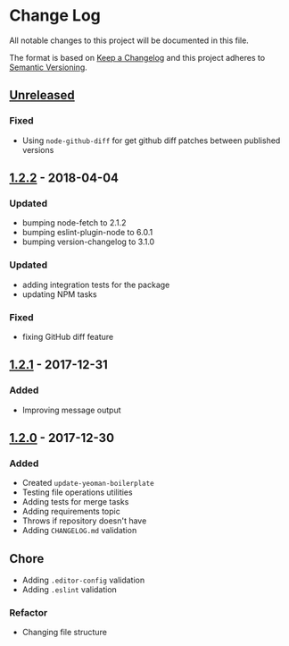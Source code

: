 # Change Log
All notable changes to this project will be documented in this file.

The format is based on [Keep a Changelog](http://keepachangelog.com/)
and this project adheres to [Semantic Versioning](http://semver.org/).

## [Unreleased][]
### Fixed
- Using `node-github-diff` for get github diff patches between published versions
 
## [1.2.2][] - 2018-04-04
### Updated
- bumping node-fetch to 2.1.2
- bumping eslint-plugin-node to 6.0.1
- bumping version-changelog to 3.1.0

### Updated
- adding integration tests for the package
- updating NPM tasks

### Fixed
- fixing GitHub diff feature

## [1.2.1][] - 2017-12-31
### Added
- Improving message output

## [1.2.0][] - 2017-12-30
### Added
- Created `update-yeoman-boilerplate`
- Testing file operations utilities
- Adding tests for merge tasks
- Adding requirements topic
- Throws if repository doesn't have
- Adding `CHANGELOG.md` validation

## Chore
- Adding `.editor-config` validation
- Adding `.eslint` validation

### Refactor
- Changing file structure


[Unreleased]: https://github.com/willmendesneto/update-yeoman-generator/compare/v1.2.2...HEAD
[1.2.2]: https://github.com/willmendesneto/update-yeoman-generator/compare/v1.2.1...v1.2.2
[1.2.1]: https://github.com/willmendesneto/update-yeoman-generator/compare/v1.2.0...v1.2.1
[1.2.0]: https://github.com/willmendesneto/update-yeoman-generator/tree/v1.2.0
